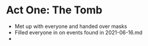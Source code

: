 # Act One: The Tomb
  - Met up with everyone and handed over masks
  - Filled everyone in on events found in 2021-06-16.md
  - 